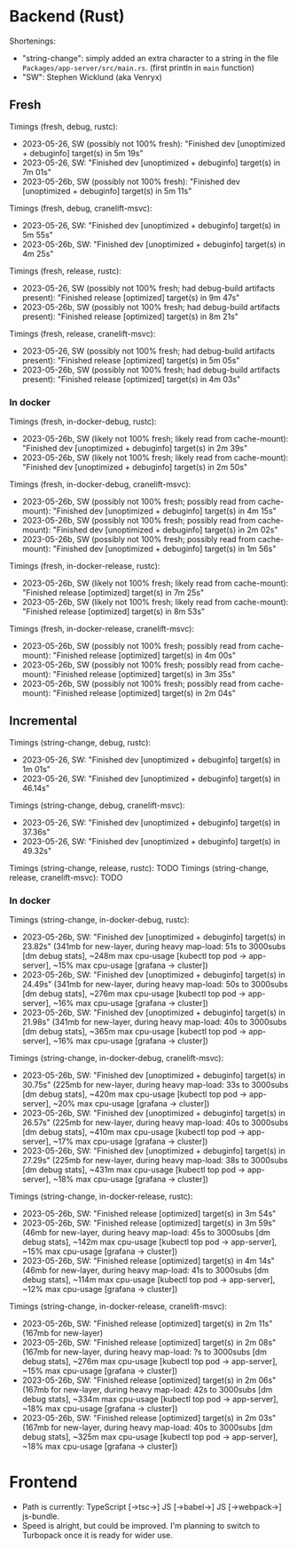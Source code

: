 # Backend (Rust)

Shortenings:
* "string-change": simply added an extra character to a string in the file `Packages/app-server/src/main.rs`. (first println in `main` function)
* "SW": Stephen Wicklund (aka Venryx)

## Fresh

Timings (fresh, debug, rustc):
* 2023-05-26, SW (possibly not 100% fresh): "Finished dev [unoptimized + debuginfo] target(s) in 5m 19s"
* 2023-05-26, SW: "Finished dev [unoptimized + debuginfo] target(s) in 7m 01s"
* 2023-05-26b, SW (possibly not 100% fresh): "Finished dev [unoptimized + debuginfo] target(s) in 5m 11s"

Timings (fresh, debug, cranelift-msvc):
* 2023-05-26, SW: "Finished dev [unoptimized + debuginfo] target(s) in 5m 55s"
* 2023-05-26b, SW: "Finished dev [unoptimized + debuginfo] target(s) in 4m 25s"

Timings (fresh, release, rustc):
* 2023-05-26, SW (possibly not 100% fresh; had debug-build artifacts present): "Finished release [optimized] target(s) in 9m 47s"
* 2023-05-26b, SW (possibly not 100% fresh; had debug-build artifacts present): "Finished release [optimized] target(s) in 8m 21s"

Timings (fresh, release, cranelift-msvc):
* 2023-05-26, SW (possibly not 100% fresh; had debug-build artifacts present): "Finished release [optimized] target(s) in 5m 05s"
* 2023-05-26b, SW (possibly not 100% fresh; had debug-build artifacts present): "Finished release [optimized] target(s) in 4m 03s"

### In docker

Timings (fresh, in-docker-debug, rustc):
* 2023-05-26b, SW (likely not 100% fresh; likely read from cache-mount): "Finished dev [unoptimized + debuginfo] target(s) in 2m 39s"
* 2023-05-26b, SW (likely not 100% fresh; likely read from cache-mount): "Finished dev [unoptimized + debuginfo] target(s) in 2m 50s"

Timings (fresh, in-docker-debug, cranelift-msvc):
* 2023-05-26b, SW (possibly not 100% fresh; possibly read from cache-mount): "Finished dev [unoptimized + debuginfo] target(s) in 4m 15s"
* 2023-05-26b, SW (possibly not 100% fresh; possibly read from cache-mount): "Finished dev [unoptimized + debuginfo] target(s) in 2m 02s"
* 2023-05-26b, SW (possibly not 100% fresh; possibly read from cache-mount): "Finished dev [unoptimized + debuginfo] target(s) in 1m 56s"

Timings (fresh, in-docker-release, rustc):
* 2023-05-26b, SW (likely not 100% fresh; likely read from cache-mount): "Finished release [optimized] target(s) in 7m 25s"
* 2023-05-26b, SW (likely not 100% fresh; likely read from cache-mount): "Finished release [optimized] target(s) in 8m 53s"

Timings (fresh, in-docker-release, cranelift-msvc):
* 2023-05-26b, SW (possibly not 100% fresh; possibly read from cache-mount): "Finished release [optimized] target(s) in 4m 00s"
* 2023-05-26b, SW (possibly not 100% fresh; possibly read from cache-mount): "Finished release [optimized] target(s) in 3m 35s"
* 2023-05-26b, SW (possibly not 100% fresh; possibly read from cache-mount): "Finished release [optimized] target(s) in 2m 04s"

## Incremental

Timings (string-change, debug, rustc):
* 2023-05-26, SW: "Finished dev [unoptimized + debuginfo] target(s) in 1m 01s"
* 2023-05-26, SW: "Finished dev [unoptimized + debuginfo] target(s) in 46.14s"

Timings (string-change, debug, cranelift-msvc):
* 2023-05-26, SW: "Finished dev [unoptimized + debuginfo] target(s) in 37.36s"
* 2023-05-26, SW: "Finished dev [unoptimized + debuginfo] target(s) in 49.32s"

Timings (string-change, release, rustc): TODO
Timings (string-change, release, cranelift-msvc): TODO

### In docker

Timings (string-change, in-docker-debug, rustc):
* 2023-05-26b, SW: "Finished dev [unoptimized + debuginfo] target(s) in 23.82s" (341mb for new-layer, during heavy map-load: 51s to 3000subs [dm debug stats], ~248m max cpu-usage [kubectl top pod -> app-server], ~15% max cpu-usage [grafana -> cluster])
* 2023-05-26b, SW: "Finished dev [unoptimized + debuginfo] target(s) in 24.49s" (341mb for new-layer, during heavy map-load: 50s to 3000subs [dm debug stats], ~276m max cpu-usage [kubectl top pod -> app-server], ~16% max cpu-usage [grafana -> cluster])
* 2023-05-26b, SW: "Finished dev [unoptimized + debuginfo] target(s) in 21.98s" (341mb for new-layer, during heavy map-load: 40s to 3000subs [dm debug stats], ~365m max cpu-usage [kubectl top pod -> app-server], ~16% max cpu-usage [grafana -> cluster])

Timings (string-change, in-docker-debug, cranelift-msvc):
* 2023-05-26b, SW: "Finished dev [unoptimized + debuginfo] target(s) in 30.75s" (225mb for new-layer, during heavy map-load: 33s to 3000subs [dm debug stats], ~420m max cpu-usage [kubectl top pod -> app-server], ~20% max cpu-usage [grafana -> cluster])
* 2023-05-26b, SW: "Finished dev [unoptimized + debuginfo] target(s) in 26.57s" (225mb for new-layer, during heavy map-load: 40s to 3000subs [dm debug stats], ~410m max cpu-usage [kubectl top pod -> app-server], ~17% max cpu-usage [grafana -> cluster])
* 2023-05-26b, SW: "Finished dev [unoptimized + debuginfo] target(s) in 27.29s" (225mb for new-layer, during heavy map-load: 38s to 3000subs [dm debug stats], ~431m max cpu-usage [kubectl top pod -> app-server], ~18% max cpu-usage [grafana -> cluster])

Timings (string-change, in-docker-release, rustc):
* 2023-05-26b, SW: "Finished release [optimized] target(s) in 3m 54s"
* 2023-05-26b, SW: "Finished release [optimized] target(s) in 3m 59s" (46mb for new-layer, during heavy map-load: 45s to 3000subs [dm debug stats], ~142m max cpu-usage [kubectl top pod -> app-server], ~15% max cpu-usage [grafana -> cluster])
* 2023-05-26b, SW: "Finished release [optimized] target(s) in 4m 14s" (46mb for new-layer, during heavy map-load: 41s to 3000subs [dm debug stats], ~114m max cpu-usage [kubectl top pod -> app-server], ~12% max cpu-usage [grafana -> cluster])

Timings (string-change, in-docker-release, cranelift-msvc):
* 2023-05-26b, SW: "Finished release [optimized] target(s) in 2m 11s" (167mb for new-layer)
* 2023-05-26b, SW: "Finished release [optimized] target(s) in 2m 08s" (167mb for new-layer, during heavy map-load: ?s to 3000subs [dm debug stats], ~276m max cpu-usage [kubectl top pod -> app-server], ~15% max cpu-usage [grafana -> cluster])
* 2023-05-26b, SW: "Finished release [optimized] target(s) in 2m 06s" (167mb for new-layer, during heavy map-load: 42s to 3000subs [dm debug stats], ~334m max cpu-usage [kubectl top pod -> app-server], ~18% max cpu-usage [grafana -> cluster])
* 2023-05-26b, SW: "Finished release [optimized] target(s) in 2m 03s" (167mb for new-layer, during heavy map-load: 40s to 3000subs [dm debug stats], ~325m max cpu-usage [kubectl top pod -> app-server], ~18% max cpu-usage [grafana -> cluster])

# Frontend

* Path is currently: TypeScript [->tsc->] JS [->babel->] JS [->webpack->] js-bundle.
* Speed is alright, but could be improved. I'm planning to switch to Turbopack once it is ready for wider use.